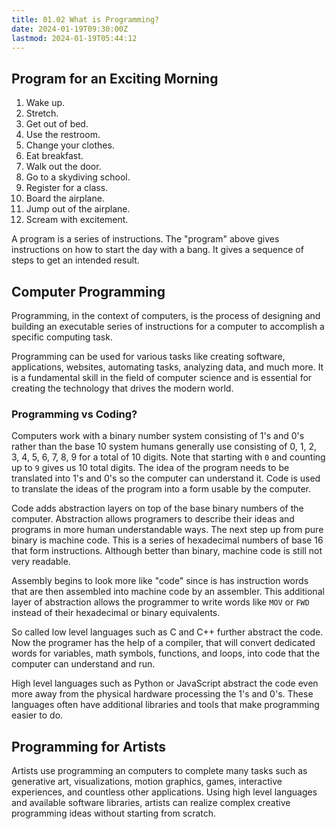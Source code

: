 ```yaml
---
title: 01.02 What is Programming?
date: 2024-01-19T09:30:00Z
lastmod: 2024-01-19T05:44:12
---
```


## Program for an Exciting Morning

1. Wake up.
2. Stretch.
3. Get out of bed.
4. Use the restroom.
5. Change your clothes.
6. Eat breakfast.
7. Walk out the door.
8. Go to a skydiving school.
9. Register for a class.
10. Board the airplane.
11. Jump out of the airplane.
12. Scream with excitement.

A program is a series of instructions. The "program" above gives instructions on how to start the day with a bang. It gives a sequence of steps to get an intended result.

## Computer Programming

Programming, in the context of computers, is the process of designing and building an executable series of instructions for a computer to accomplish a specific computing task.

Programming can be used for various tasks like creating software, applications, websites, automating tasks, analyzing data, and much more. It is a fundamental skill in the field of computer science and is essential for creating the technology that drives the modern world.

### Programming vs Coding?

Computers work with a binary number system consisting of 1's and 0's rather than the base 10 system humans generally use consisting of 0, 1, 2, 3, 4, 5, 6, 7, 8, 9 for a total of 10 digits. Note that starting with `0` and counting up to `9` gives us 10 total digits. The idea of the program needs to be translated into 1's and 0's so the computer can understand it. Code is used to translate the ideas of the program into a form usable by the computer.

Code adds abstraction layers on top of the base binary numbers of the computer. Abstraction allows programers to describe their ideas and programs in more human understandable ways. The next step up from pure binary is machine code. This is a series of hexadecimal numbers of base 16 that form instructions. Although better than binary, machine code is still not very readable.

Assembly begins to look more like "code" since is has instruction words that are then assembled into machine code by an assembler. This additional layer of abstraction allows the programmer to write words like `MOV` or `FWD` instead of their hexadecimal or binary equivalents.

So called low level languages such as C and C++ further abstract the code. Now the programer has the help of a compiler, that will convert dedicated words for variables, math symbols, functions, and loops, into code that the computer can understand and run.

High level languages such as Python or JavaScript abstract the code even more away from the physical hardware processing the 1's and 0's. These languages often have additional libraries and tools that make programming easier to do.

## Programming for Artists

Artists use programming an computers to complete many tasks such as generative art, visualizations, motion graphics, games, interactive experiences, and countless other applications. Using high level languages and available software libraries, artists can realize complex creative programming ideas without starting from scratch.
